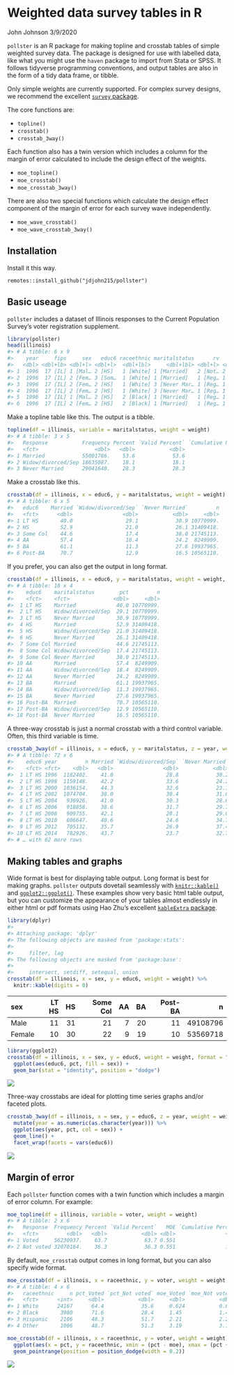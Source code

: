 Weighted data survey tables in R
================
John Johnson
3/9/2020

`pollster` is an R package for making topline and crosstab tables of
simple weighted survey data. The package is designed for use with
labelled data, like what you might use the `haven` package to import
from Stata or SPSS. It follows tidyverse programming conventions, and
output tables are also in the form of a tidy data frame, or tibble.

Only simple weights are currently supported. For complex survey designs,
we recommend the excellent [`survey`
package](http://r-survey.r-forge.r-project.org/survey/).

The core functions are:

  - `topline()`
  - `crosstab()`
  - `crosstab_3way()`

Each function also has a twin version which includes a column for the
margin of error calculated to include the design effect of the weights.

  - `moe_topline()`
  - `moe_crosstab()`
  - `moe_crosstab_3way()`

There are also two special functions which calculate the design effect
component of the margin of error for each survey wave independently.

  - `moe_wave_crosstab()`
  - `moe_wave_crosstab_3way()`

## Installation

Install it this way.

    remotes::install_github("jdjohn215/pollster")

## Basic useage

`pollster` includes a dataset of Illinois responses to the Current
Population Survey’s voter registration supplement.

``` r
library(pollster)
head(illinois)
#> # A tibble: 6 x 9
#>    year     fips     sex   educ6 raceethnic maritalstatus      rv   voter weight
#>   <dbl> <dbl+lb> <dbl+l> <dbl+l>  <dbl+lbl>     <dbl+lbl> <dbl+l> <dbl+l>  <dbl>
#> 1  1996  17 [IL] 1 [Mal… 2 [HS]   1 [White] 1 [Married]   2 [Not… 2 [Not…  2037.
#> 2  1996  17 [IL] 2 [Fem… 3 [Som…  1 [White] 1 [Married]   1 [Reg… 1 [Vot…  2067.
#> 3  1996  17 [IL] 2 [Fem… 2 [HS]   1 [White] 3 [Never Mar… 1 [Reg… 1 [Vot…  1871.
#> 4  1996  17 [IL] 2 [Fem… 2 [HS]   1 [White] 3 [Never Mar… 1 [Reg… 1 [Vot…  1902.
#> 5  1996  17 [IL] 1 [Mal… 2 [HS]   2 [Black] 1 [Married]   1 [Reg… 1 [Vot…  1622.
#> 6  1996  17 [IL] 2 [Fem… 2 [HS]   2 [Black] 1 [Married]   1 [Reg… 1 [Vot…  1330.
```

Make a topline table like this. The output is a tibble.

``` r
topline(df = illinois, variable = maritalstatus, weight = weight)
#> # A tibble: 3 x 5
#>   Response           Frequency Percent `Valid Percent` `Cumulative Percent`
#>   <fct>                  <dbl>   <dbl>           <dbl>                <dbl>
#> 1 Married            55001786.    53.6            53.6                 53.6
#> 2 Widow/divorced/Sep 18635087.    18.1            18.1                 71.7
#> 3 Never Married      29041640.    28.3            28.3                100
```

Make a crosstab like this.

``` r
crosstab(df = illinois, x = educ6, y = maritalstatus, weight = weight)
#> # A tibble: 6 x 5
#>   educ6    Married `Widow/divorced/Sep` `Never Married`         n
#>   <fct>      <dbl>                <dbl>           <dbl>     <dbl>
#> 1 LT HS       40.0                 29.1            30.9 10770999.
#> 2 HS          52.9                 21.0            26.1 31409418.
#> 3 Some Col    44.6                 17.4            38.0 21745113.
#> 4 AA          57.4                 18.4            24.2  8249909.
#> 5 BA          61.1                 11.3            27.6 19937965.
#> 6 Post-BA     70.7                 12.9            16.5 10565110.
```

If you prefer, you can also get the output in long
format.

``` r
crosstab(df = illinois, x = educ6, y = maritalstatus, weight = weight, format = "long")
#> # A tibble: 18 x 4
#>    educ6    maritalstatus        pct         n
#>    <fct>    <fct>              <dbl>     <dbl>
#>  1 LT HS    Married             40.0 10770999.
#>  2 LT HS    Widow/divorced/Sep  29.1 10770999.
#>  3 LT HS    Never Married       30.9 10770999.
#>  4 HS       Married             52.9 31409418.
#>  5 HS       Widow/divorced/Sep  21.0 31409418.
#>  6 HS       Never Married       26.1 31409418.
#>  7 Some Col Married             44.6 21745113.
#>  8 Some Col Widow/divorced/Sep  17.4 21745113.
#>  9 Some Col Never Married       38.0 21745113.
#> 10 AA       Married             57.4  8249909.
#> 11 AA       Widow/divorced/Sep  18.4  8249909.
#> 12 AA       Never Married       24.2  8249909.
#> 13 BA       Married             61.1 19937965.
#> 14 BA       Widow/divorced/Sep  11.3 19937965.
#> 15 BA       Never Married       27.6 19937965.
#> 16 Post-BA  Married             70.7 10565110.
#> 17 Post-BA  Widow/divorced/Sep  12.9 10565110.
#> 18 Post-BA  Never Married       16.5 10565110.
```

A three-way crosstab is just a normal crosstab with a third control
variable. Often, this third variable is
time.

``` r
crosstab_3way(df = illinois, x = educ6, y = maritalstatus, z = year, weight = weight)
#> # A tibble: 72 x 6
#>    educ6 year         n Married `Widow/divorced/Sep` `Never Married`
#>    <fct> <fct>    <dbl>   <dbl>                <dbl>           <dbl>
#>  1 LT HS 1996  1182402.    41.0                 28.8            30.2
#>  2 LT HS 1998  1159148.    42.2                 33.6            24.2
#>  3 LT HS 2000  1036154.    44.3                 32.6            23.1
#>  4 LT HS 2002  1074704.    38.0                 30.4            31.6
#>  5 LT HS 2004   936926.    41.0                 30.3            28.6
#>  6 LT HS 2006   918858.    38.6                 31.7            29.7
#>  7 LT HS 2008   909755.    42.1                 28.1            29.8
#>  8 LT HS 2010   806647.    40.6                 24.6            34.7
#>  9 LT HS 2012   705132.    35.7                 26.9            37.4
#> 10 LT HS 2014   782926.    43.7                 23.7            32.7
#> # … with 62 more rows
```

## Making tables and graphs

Wide format is best for displaying table output. Long format is best for
making graphs. `pollster` outputs dovetail seamlessly with
[`knitr::kable()`](https://www.rdocumentation.org/packages/knitr/versions/1.28/topics/kable)
and [`ggplot2::ggplot()`](https://ggplot2.tidyverse.org/). These
examples show very basic html table output, but you can customize the
appearance of your tables almost endlessly in either html or pdf formats
using Hao Zhu’s excellent [`kableExtra`
package](https://haozhu233.github.io/kableExtra/).

``` r
library(dplyr)
#> 
#> Attaching package: 'dplyr'
#> The following objects are masked from 'package:stats':
#> 
#>     filter, lag
#> The following objects are masked from 'package:base':
#> 
#>     intersect, setdiff, setequal, union
crosstab(df = illinois, x = sex, y = educ6, weight = weight) %>%
  knitr::kable(digits = 0)
```

| sex    | LT HS | HS | Some Col | AA | BA | Post-BA |        n |
| :----- | ----: | -: | -------: | -: | -: | ------: | -------: |
| Male   |    11 | 31 |       21 |  7 | 20 |      11 | 49108796 |
| Female |    10 | 30 |       22 |  9 | 19 |      10 | 53569718 |

``` r
library(ggplot2)
crosstab(df = illinois, x = sex, y = educ6, weight = weight, format = "long") %>%
  ggplot(aes(educ6, pct, fill = sex)) +
  geom_bar(stat = "identity", position = "dodge")
```

![](man/figures/README-unnamed-chunk-8-1.png)<!-- -->

Three-way crosstabs are ideal for plotting time series graphs and/or
faceted
plots.

``` r
crosstab_3way(df = illinois, x = sex, y = educ6, z = year, weight = weight, format = "long") %>%
  mutate(year = as.numeric(as.character(year))) %>%
  ggplot(aes(year, pct, col = sex)) +
  geom_line() +
  facet_wrap(facets = vars(educ6))
```

![](man/figures/README-unnamed-chunk-9-1.png)<!-- -->

## Margin of error

Each `pollster` function comes with a twin function which includes a
margin of error column. For example:

``` r
moe_topline(df = illinois, variable = voter, weight = weight)
#> # A tibble: 2 x 6
#>   Response  Frequency Percent `Valid Percent`   MOE `Cumulative Percent`
#>   <fct>         <dbl>   <dbl>           <dbl> <dbl>                <dbl>
#> 1 Voted     56230937.    63.7            63.7 0.551                 63.7
#> 2 Not voted 32070164.    36.3            36.3 0.551                100
```

By default, `moe_crosstab` output comes in long format, but you can also
specify wide
format.

``` r
moe_crosstab(df = illinois, x = raceethnic, y = voter, weight = weight, format = "wide")
#> # A tibble: 4 x 6
#>   raceethnic     n pct_Voted `pct_Not voted` moe_Voted `moe_Not voted`
#>   <fct>      <int>     <dbl>           <dbl>     <dbl>           <dbl>
#> 1 White      24167      64.4            35.6     0.624           0.624
#> 2 Black       3980      71.6            28.4     1.45            1.45 
#> 3 Hispanic    2106      48.3            51.7     2.21            2.21 
#> 4 Other       1006      48.7            51.3     3.19            3.19
```

``` r
moe_crosstab(df = illinois, x = raceethnic, y = voter, weight = weight) %>%
  ggplot(aes(x = pct, y = raceethnic, xmin = (pct - moe), xmax = (pct + moe), color = voter)) +
  geom_pointrange(position = position_dodge(width = 0.2))
```

![](man/figures/README-unnamed-chunk-12-1.png)<!-- -->
